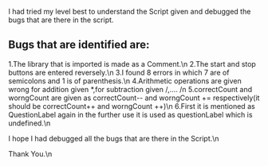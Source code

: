 I had tried my level best to understand the Script given and debugged the bugs that are there in the script.

## Bugs that are identified are:
1.The library that is imported is made as a Comment.\n
2.The start and stop buttons are entered reversely.\n
3.I found 8 errors in which 7 are of semicolons and 1 is of parenthesis.\n
4.Arithmetic operations are given wrong for addition given *,for subtraction given /,.... /n
5.correctCount and worngCount are given as correctCount-- and worngCount += respectively(it should be correctCount++ and worngCount ++)\n
6.First it is mentioned as QuestionLabel again in the further use it is used as questionLabel which is undefined.\n

I hope I had debugged all the bugs that are there in the Script.\n

Thank You.\n
